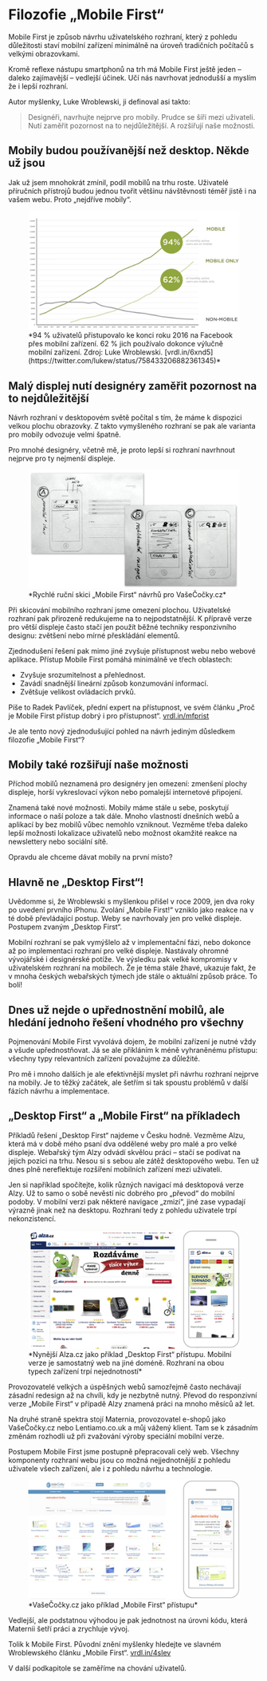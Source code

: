 # Filozofie „Mobile First“

Mobile First je způsob návrhu uživatelského rozhraní, který z pohledu důležitosti staví mobilní zařízení minimálně na úroveň tradičních počítačů s velkými obrazovkami. 

Kromě reflexe nástupu smartphonů na trh má Mobile First ještě jeden – daleko zajímavější – vedlejší účinek. Učí nás navrhovat jednodušší a myslím že i lepší rozhraní.

Autor myšlenky, Luke Wroblewski, ji definoval asi takto:

> Designéři, navrhujte nejprve pro mobily. Prudce se šíří mezi uživateli. Nutí zaměřit pozornost na to nejdůležitější. A rozšiřují naše možnosti.

## Mobily budou používanější než desktop. Někde už jsou

Jak už jsem mnohokrát zmínil, podíl mobilů na trhu roste. Uživatelé příručních přístrojů budou jednou tvořit většinu návštěvnosti téměř jistě i na vašem webu. Proto „nejdříve mobily“.

<figure>
<img src="dist/images/original/mobile-facebook-graph.jpg" alt="VašeČočky.cz - dvě skici">
<figcaption markdown="1">    
*94 % uživatelů přistupovalo ke konci roku 2016 na Facebook přes mobilní zařízení. 62 % jich používalo dokonce výlučně mobilní zařízení. Zdroj: Luke Wroblewski. [vrdl.in/6xnd5](https://twitter.com/lukew/status/758433206882361345)*
</figcaption> 
</figure>



## Malý displej nutí designéry zaměřit pozornost na to nejdůležitější

Návrh rozhraní v desktopovém světě počítal s tím, že máme k dispozici velkou plochu obrazovky. Z takto vymyšleného rozhraní se pak ale varianta pro mobily odvozuje velmi špatně.

Pro mnohé designéry, včetně mě, je proto lepší si rozhraní navrhnout nejprve pro ty nejmenší displeje. 

<figure>
<img src="dist/images/original/vdwd/vase-cocky-dve-skici.jpg" alt="">
<figcaption markdown="1">    
*Rychlé ruční skici „Mobile First“ návrhů pro VašeČočky.cz*
</figcaption> 
</figure>

Při skicování mobilního rozhraní jsme omezení plochou. Uživatelské rozhraní pak přirozeně redukujeme na to nejpodstatnější. K přípravě verze pro větší displeje často stačí jen použít běžné techniky responzivního designu: zvětšení nebo mírné přeskládání elementů.

Zjednodušení řešení pak mimo jiné zvyšuje přístupnost webu nebo webové aplikace. Přístup Mobile First pomáhá minimálně ve třech oblastech:

- Zvyšuje srozumitelnost a přehlednost.
- Zavádí snadnější lineární způsob konzumování informací.
- Zvětšuje velikost ovládacích prvků.

Píše to Radek Pavlíček, přední expert na přístupnost, ve svém článku „Proč je Mobile First přístup dobrý i pro přístupnost“. [vrdl.in/mfprist](http://poslepu.cz/proc-je-mobile-first-pristup-dobry-i-pro-pristupnost/)

Je ale tento nový zjednodušující pohled na návrh jediným důsledkem filozofie „Mobile First“?


## Mobily také rozšiřují naše možnosti

Příchod mobilů neznamená pro designéry jen omezení: zmenšení plochy displeje, horší vykreslovací výkon nebo pomalejší internetové připojení. 

Znamená také nové možnosti. Mobily máme stále u sebe, poskytují informace o naší poloze a tak dále. Mnoho vlastností dnešních webů a aplikací by bez mobilů vůbec nemohlo vzniknout. Vezměme třeba daleko lepší možnosti lokalizace uživatelů nebo možnost okamžité reakce na newslettery nebo sociální sítě.

Opravdu ale chceme dávat mobily na první místo?


## Hlavně ne „Desktop First“!

Uvědomme si, že Wroblewski s myšlenkou přišel v roce 2009, jen dva roky po uvedení prvního iPhonu. Zvolání „Mobile First!“ vzniklo jako reakce na v té době převládající postup. Weby se navrhovaly jen pro velké displeje. Postupem zvaným „Desktop First“.

Mobilní rozhraní se pak vymýšlelo až v implementační fázi, nebo dokonce až po implementaci rozhraní pro velké displeje. Nastávaly ohromné vývojářské i designérské potíže. Ve výsledku pak velké kompromisy v uživatelském rozhraní na mobilech. Že je téma stále žhavé, ukazuje fakt, že v mnoha českých webařských týmech jde stále o aktuální způsob práce. To bolí!

## Dnes už nejde o upřednostnění mobilů, ale hledání jednoho řešení vhodného pro všechny

Pojmenování Mobile First vyvolává dojem, že mobilní zařízení je nutné vždy a všude upřednostňovat. Já se ale přikláním k méně vyhraněnému přístupu: všechny typy relevantních zařízení považujme za důležité. 

Pro mě i mnoho dalších je ale efektivnější myslet při návrhu rozhraní nejprve na mobily. Je to těžký začátek, ale šetřím si tak spoustu problémů v další fázích návrhu a implementace.

## „Desktop First“ a „Mobile First“ na příkladech

Příkladů řešení „Desktop First“ najdeme v Česku hodně. Vezměme Alzu, která má v době mého psaní dva oddělené weby pro malé a pro velké displeje. Webařský tým Alzy odvádí skvělou práci – stačí se podívat na jejich pozici na trhu. Nesou si s sebou ale zátěž desktopového webu. Ten už dnes plně nereflektuje rozšíření mobilních zařízení mezi uživateli.

Jen si například spočítejte, kolik různých navigací má desktopová verze Alzy. Už to samo o sobě nevěstí nic dobrého pro „převod“ do mobilní podoby. V mobilní verzi pak některé navigace „zmizí“, jiné zase vypadají výrazně jinak než na desktopu. Rozhraní tedy z pohledu uživatele trpí nekonzistencí. 

<figure>
<img src="dist/images/original/vdwd/alza-cz.jpg" alt="">
<figcaption markdown="1">    
*Nynější Alza.cz jako příklad „Desktop First“ přístupu. Mobilní verze je  samostatný web na jiné doméně. Rozhraní na obou typech zařízení trpí nejednotností*
</figcaption> 
</figure>

Provozovatelé velkých a úspěšných webů samozřejmě často nechávají zásadní redesign až na chvíli, kdy je nezbytně nutný. Převod do responzivní verze „Mobile First“ v případě Alzy znamená práci na mnoho měsíců až let.

Na druhé straně spektra stojí Maternia, provozovatel e-shopů jako VašeČočky.cz nebo Lentiamo.co.uk a můj vážený klient. Tam se k zásadním změnám rozhodli už při zvažování výroby speciální mobilní verze.

Postupem Mobile First jsme postupně přepracovali celý web. Všechny komponenty rozhraní webu jsou co možná nejjednotnější z pohledu uživatele všech zařízení, ale i z pohledu návrhu a technologie.

<figure>
<img src="dist/images/original/vdwd/vasecocky-mobil-desktop.jpg" alt="">
<figcaption markdown="1">    
*VašeČočky.cz jako příklad „Mobile First“ přístupu*
</figcaption> 
</figure>

Vedlejší, ale podstatnou výhodou je pak jednotnost na úrovni kódu, která Maternii šetří práci a zrychluje vývoj.

Tolik k Mobile First. Původní znění myšlenky hledejte ve slavném Wroblewského článku „Mobile First“. [vrdl.in/4slev](http://www.lukew.com/ff/entry.asp?933)

<div class="ebook-only" markdown="1">
V další podkapitole se zaměříme na chování uživatelů.
</div>
